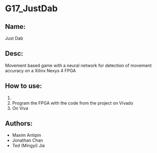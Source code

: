 # G17_JustDab
## Name: 
Just Dab
## Desc: 
Movement based game with a neural network for detection of movement accuracy on a Xilinx Nexys 4 FPGA
## How to use:
1. 
2. Program the FPGA with the code from the project on Vivado
3. On Viva

## Authors:
* Maxim Antipin
* Jonathan Chan
* Ted (Mingyi) Jia
